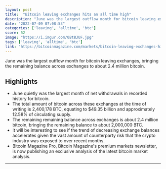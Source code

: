 ```yaml
---
layout: post
title:  "Bitcoin leaving exchanges hits an all time high"
description: "June was the largest outflow month for bitcoin leaving exchanges, bringing the remaining balance across exchanges to about 2.4 million bitcoin."
date: "2022-07-09 07:08:53"
categories: ['leaving', 'alltime', 'btc']
score: 52
image: "https://i.imgur.com/0Bt8JUF.jpg"
tags: ['leaving', 'alltime', 'btc']
link: "https://bitcoinmagazine.com/markets/bitcoin-leaving-exchanges-hits-an-all-time-high"
---
```


June was the largest outflow month for bitcoin leaving exchanges, bringing the remaining balance across exchanges to about 2.4 million bitcoin.

## Highlights

- June quietly was the largest month of net withdrawals in recorded history for bitcoin.
- The total amount of bitcoin across these exchanges at the time of writing is 2,400,178 BTC, equating to $49.35 billion and approximately 12.58% of circulating supply.
- The remaining remaining balance across exchanges is about 2.4 million bitcoin, bringing the remaining balance to about 2,000,000 BTC.
- It will be interesting to see if the trend of decreasing exchange balances accelerates given the vast amount of counterparty risk that the crypto industry was exposed to over recent months.
- Bitcoin Magazine Pro, Bitcoin Magazine's premium markets newsletter, is now publishing an exclusive analysis of the latest bitcoin market analysis.

---
